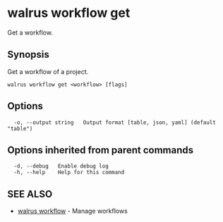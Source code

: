 # walrus workflow get

Get a workflow.

## Synopsis

Get a workflow of a project.

```
walrus workflow get <workflow> [flags]
```

## Options

```
  -o, --output string   Output format [table, json, yaml] (default "table")
```

## Options inherited from parent commands

```
  -d, --debug   Enable debug log
  -h, --help    Help for this command
```

## SEE ALSO

* [walrus workflow](walrus_workflow)	 - Manage workflows

